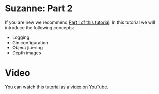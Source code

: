 # Suzanne: Part 2

If you are new we recommend [Part 1 of this tutorial](https://github.com/ZumoLabs/zpy/tree/main/examples/suzanne). In this tutorial we will introduce the following concepts:

- Logging
- Gin configuration
- Object jittering
- Depth images

# Video

You can watch this tutorial as a [video on YouTube](https://youtu.be/wGTe2jJF0nE).